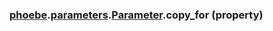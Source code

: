 ### [phoebe](phoebe.md).[parameters](phoebe.parameters.md).[Parameter](phoebe.parameters.Parameter.md).copy_for (property)




        

